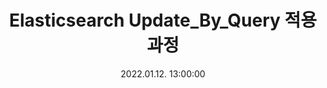 ---
layout: post
title:  "Elasticsearch Update_By_Query 적용 과정"
description: "Elasticsearch에서 제공하는 Update_By_Query의 개념과 적용 방법을 살펴보고
적용시 주의해야할 사항과 성능에 대해 알아봅니다."
date:   2022.01.12. 13:00:00
writer: "반윤성"
categories: Elastic
---